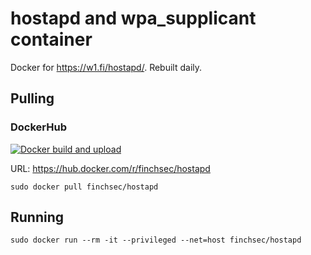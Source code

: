 # hostapd and wpa_supplicant container

Docker for https://w1.fi/hostapd/. Rebuilt daily.

## Pulling

### DockerHub

[![Docker build and upload](https://github.com/FinchSec/hostapd-docker/actions/workflows/docker.yml/badge.svg?event=push)](https://github.com/FinchSec/hostapd-docker/actions/workflows/docker.yml)

URL: https://hub.docker.com/r/finchsec/hostapd

`sudo docker pull finchsec/hostapd`

## Running

`sudo docker run --rm -it --privileged --net=host finchsec/hostapd`
